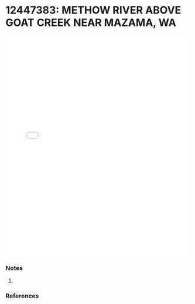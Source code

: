 # 12447383: METHOW RIVER ABOVE GOAT CREEK NEAR MAZAMA, WA

<iframe src="/_static/stations/12447383_fdc.html" width="100%" height="600" frameborder="0"></iframe>

### Notes
1. 

### References


